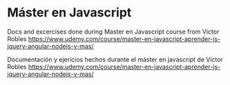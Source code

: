 # Máster en Javascript
Docs and excercises done during Master en Javascript course from Victor Robles
https://www.udemy.com/course/master-en-javascript-aprender-js-jquery-angular-nodejs-y-mas/

Documentación y ejericios hechos durante el máster en javascript de Víctor Robles
https://www.udemy.com/course/master-en-javascript-aprender-js-jquery-angular-nodejs-y-mas/

